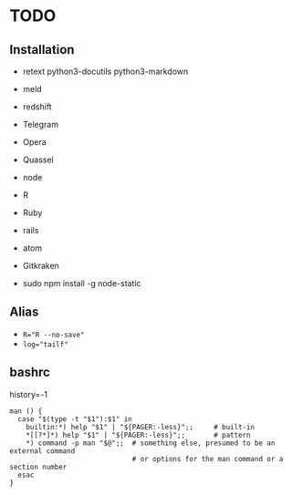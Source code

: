 # TODO

## Installation

- retext python3-docutils python3-markdown
- meld

- redshift
- Telegram
- Opera
- Quassel

- node
- R
- Ruby
- rails

- atom
- Gitkraken

- sudo npm install -g node-static

## Alias

- `R="R --no-save"`
- `log="tailf"`

## bashrc

history=-1

```
man () {
  case "$(type -t "$1"):$1" in
    builtin:*) help "$1" | "${PAGER:-less}";;     # built-in
    *[[?*]*) help "$1" | "${PAGER:-less}";;       # pattern
    *) command -p man "$@";;  # something else, presumed to be an external command
                              # or options for the man command or a section number
  esac
}
```
